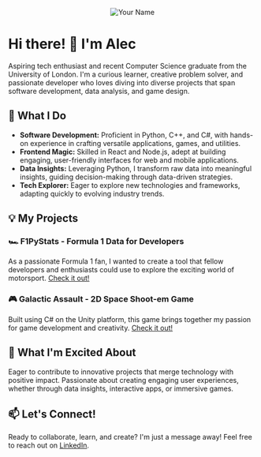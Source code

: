 <p align="center">
  <img src="https://your-image-url-here.com" alt="Your Name">
</p>

# Hi there! 👋 I'm Alec

Aspiring tech enthusiast and recent Computer Science graduate from the University of London. I'm a curious learner, creative problem solver, and passionate developer who loves diving into diverse projects that span software development, data analysis, and game design.

## 🔭 What I Do

- **Software Development:** Proficient in Python, C++, and C#, with hands-on experience in crafting versatile applications, games, and utilities.
- **Frontend Magic:** Skilled in React and Node.js, adept at building engaging, user-friendly interfaces for web and mobile applications.
- **Data Insights:** Leveraging Python, I transform raw data into meaningful insights, guiding decision-making through data-driven strategies.
- **Tech Explorer:** Eager to explore new technologies and frameworks, adapting quickly to evolving industry trends.

## 💡 My Projects

### 🏎️ F1PyStats - Formula 1 Data for Developers
As a passionate Formula 1 fan, I wanted to create a tool that fellow developers and enthusiasts could use to explore the exciting world of motorsport. [Check it out!](https://github.com/alec-kr/F1PyStats)

### 🎮 Galactic Assault - 2D Space Shoot-em Game
Built using C# on the Unity platform, this game brings together my passion for game development and creativity. [Check it out!](https://github.com/alec-kr/GalacticAssault)


## 🌱 What I'm Excited About

Eager to contribute to innovative projects that merge technology with positive impact. Passionate about creating engaging user experiences, whether through data insights, interactive apps, or immersive games.

## 📫 Let's Connect!

Ready to collaborate, learn, and create? I'm just a message away! Feel free to reach out on [LinkedIn](https://www.linkedin.com/in/alec-ramdhan/).
